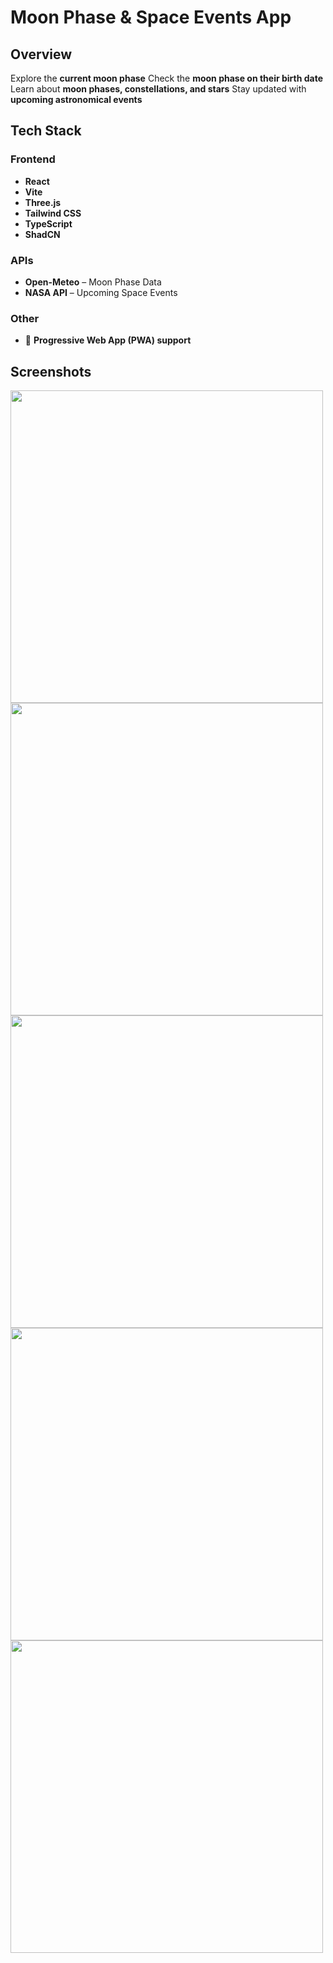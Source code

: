 # **Moon Phase & Space Events App**

## **Overview**
 Explore the **current moon phase**
 Check the **moon phase on their birth date**
 Learn about **moon phases, constellations, and stars**
 Stay updated with **upcoming astronomical events**

## **Tech Stack**
### **Frontend**
- **React**  
- **Vite**  
- **Three.js**  
- **Tailwind CSS**  
- **TypeScript**  
- **ShadCN**  

### **APIs**
- **Open-Meteo** – Moon Phase Data  
- **NASA API** – Upcoming Space Events  

### **Other**
- 📱 **Progressive Web App (PWA) support**  

## **Screenshots**
<img src="https://github.com/user-attachments/assets/2f4300e4-2c19-4de9-9612-50692c856068" width="500">  
<img src="https://github.com/user-attachments/assets/5a9bc783-1c5e-43ac-a4e4-24c5cdb9c0e6" width="500">  
<img src="https://github.com/user-attachments/assets/85575929-e570-4c4f-95f6-0d5bd4ccbace" width="500">  
<img src="https://github.com/user-attachments/assets/5a208bb1-3038-4744-bb2e-144a658701a9" width="500">  
<img src="https://github.com/user-attachments/assets/6f2cbd87-56f7-4456-a227-7adc728eeb9e" width="500">  

